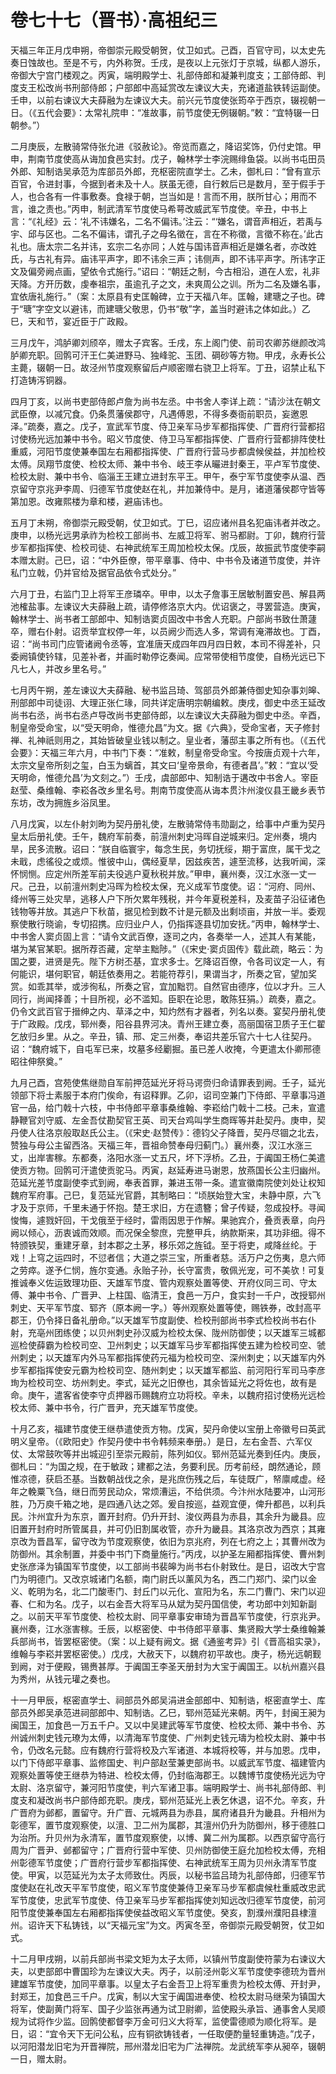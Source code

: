 # 卷七十七（晋书）·高祖纪三

天福三年正月戊申朔，帝御崇元殿受朝贺，仗卫如式。己酉，百官守司，以太史先奏日蚀故也。至是不亏，内外称贺。壬戌，是夜以上元张灯于京城，纵都人游乐，帝御大宁宫门楼观之。丙寅，端明殿学士、礼部侍郎和凝兼判度支；工部侍郎、判度支王松改尚书刑部侍郎；户部郎中高延赏改左谏议大夫，充诸道盐铁转运副使。壬申，以前右谏议大夫薛融为左谏议大夫。前兴元节度使张筠卒于西京，辍视朝一日。（《五代会要》：太常礼院申：“准故事，前节度使无例辍朝。”敕：“宜特辍一日朝参。”）

二月庚辰，左散骑常侍张允进《驳赦论》。帝览而嘉之，降诏奖饰，仍付史馆。甲申，荆南节度使高从诲加食邑实封。戊子，翰林学士李浣赐绯鱼袋。以尚书屯田员外郎、知制诰吴承范为库部员外郎，充枢密院直学士。乙未，御札曰：“曾有宣示百官，令进封事，今据到者未及十人。朕虽无德，自行敕后已是数月，至于假手于人，也合各有一件事敷奏。食禄于朝，岂当如是！言而不用，朕所甘心；用而不言，谁之责也。”丙申，制武清军节度使马希萼改威武军节度使。辛丑，中书上言：“《礼经》云：‘礼不讳嫌名，二名不偏讳。’注云：“‘嫌名，谓音声相近，若禹与宇、邱与区也。二名不偏讳，谓孔子之母名徵在，言在不称徵，言徵不称在。’此古礼也。唐太宗二名并讳，玄宗二名亦同；人姓与国讳音声相近是嫌名者，亦改姓氏，与古礼有异。庙讳平声字，即不讳余三声；讳侧声，即不讳平声字。所讳字正文及偏旁阙点画，望依令式施行。”诏曰：“朝廷之制，今古相沿，道在人宏，礼非天降。方开历数，虔奉祖宗，虽逾孔子之文，未爽周公之训。所为二名及嫌名事，宜依唐礼施行。”（案：太原县有史匡翰碑，立于天福八年。匡翰，建瑭之子也。碑于“瑭”字空文以避讳，而建瑭父敬思，仍书“敬”字，盖当时避讳之体如此。）乙巳，天和节，宴近臣于广政殿。

三月戊午，鸿胪卿刘颀卒，赠太子宾客。壬戌，东上阁门使、前司农卿苏继颜改鸿胪卿充职。回鹘可汗王仁美进野马、独峰驼、玉团、碙砂等方物。甲戌，永寿长公主薨，辍朝一日。故泾州节度观察留后卢顺密赠右骁卫上将军。丁丑，诏禁止私下打造铸泻铜器。

四月丁亥，以尚书吏部侍郎卢詹为尚书左丞。中书舍人李详上疏：“请沙汰在朝文武臣僚，以减冗食。仍条贯藩侯郡守，凡遇傅恩，不得多奏衙前职员，妄邀恩泽。”疏奏，嘉之。戊子，宣武军节度、侍卫亲军马步军都指挥使、广晋府行营都招讨使杨光远加兼中书令。昭义节度使、侍卫马军都指挥使、广晋府行营都排阵使杜重威，河阳节度使兼奉国左右厢都指挥使、广晋府行营马步都虞候侯益，并加检校太傅。凤翔节度使、检校太师、兼中书令、岐王李从曮进封秦王，平卢军节度使、检校太尉、兼中书令、临淄王王建立进封东平王。甲午，泰宁军节度使李从温、西京留守京兆尹李周、归德军节度使赵在礼，并加兼侍中。是月，诸道藩侯郡守皆等第加恩。改雍熙楼为章和楼，避庙讳也。

五月丁未朔，帝御崇元殿受朝，仗卫如式。丁巳，诏应诸州县名犯庙讳者并改之。庚申，以杨光远男承祚为检校工部尚书、左威卫将军、驸马都尉。丁卯，魏府行营步军都指挥使、检校司徒、右神武统军王周加检校太保。戊辰，故振武节度使李嗣本赠太尉。己巳，诏：“中外臣僚，带平章事、侍中、中书令及诸道节度使，并许私门立戟，仍并官给及据官品依令式处分。”

六月丁丑，右监门卫上将军王彦璘卒。甲申，以太子詹事王居敏制置安邑、解县两池榷盐事。左谏议大夫薛融上疏，请停修洛京大内。优诏褒之，寻罢营造。庚寅，翰林学士、尚书者工部郎中、知制诰窦贞固改中书舍人充职。户部尚书致仕萧蘧卒，赠右仆射。诏贡举宜权停一年，以员阙少而选人多，常调有淹滞故也。丁酉，诏：“尚书司门应管诸阙令丞等，宜准唐天成四年四月四日敕，本司不得差补，只委阙镇使钤辖，见差补者，并画时勒停讫奏闻。应常带使相节度使，自杨光远已下凡七人，并改乡里名号。”

七月丙午朔，差左谏议大夫薛融、秘书监吕琦、驾部员外郎兼侍御史知杂事刘皞、刑部郎中司徒诩、大理正张仁瑑，同共详定唐明宗朝编敕。庚戌，御史中丞王延改尚书右丞，尚书右丞卢导改尚书吏部侍郎，以左谏议大夫薛融为御史中丞。辛酉，制皇帝受命宝，以“受天明命，惟德允昌”为文。据《六典》，受命宝者，天子修封禅、礼神祇则用之，其始皆破皇业钱以制之。皇业者，藩邸主事之所有也。（《五代会要》：天福三年六月，中书门下奏：“准敕，制皇帝受命宝。今按唐贞观十六年，太宗文皇帝所刻之玺，白玉为螭首，其文曰‘皇帝景命，有德者昌’。”敕：“宜以‘受天明命，惟德允昌’为文刻之。”）壬戌，虞部郎中、知制诰于遘改中书舍人。宰臣赵莹、桑维翰、李崧各改乡里名号。荆南节度使高从诲本贯汴州浚仪县王畿乡表节东坊，改为拥旌乡浴凤里。

八月戊寅，以左仆射刘昫为契丹册礼使，左散骑常侍韦勋副之，给事中卢重为契丹皇太后册礼使。壬午，魏府军前奏，前澶州刺史冯晖自逆城来归。定州奏，境内旱，民多流散。诏曰：“朕自临寰宇，每念生民，务切抚绥，期于富庶，属干戈之未戢，虑徭役之或烦。惟彼中山，偶经夏旱，因兹疾苦，遽至流移，达我听闻，深怀悯恻。应定州所差军前夫役逃户夏秋税并放。”甲申，襄州奏，汉江水涨一丈一尺。己丑，以前澶州刺史冯晖为检校太保，充义成军节度使。诏：“河府、同州、绛州等三处灾旱，逃移人户下所欠累年残税，并今年夏税差科，及麦苗子沿征诸色钱物等并放。其逃户下秋苗，据见检到数不计是元额及出剩顷亩，并放一半。委观察使散行晓谕，专切招携。应归业户人，仍指挥逐县切加安抚。”丙申，翰林学士、中书舍人窦贞固上言：“请令文武百僚，逐司之内，各奏举一人，述其人有某能，堪为某官某职。据所荐否藏，定举主黜陟。”（《宋史·窦贞固传》载此疏，略云：为国之要，进贤是先。陛下方树丕基，宜求多士。乞降诏百僚，令各司议定一人，有何能识，堪何职官，朝廷依奏用之。若能符荐引，果谓当才，所奏之官，望加奖赏。如乖其举，或涉徇私，所奏之官，宜加黜罚。自然官由德序，位以才升。三人同行，尚闻择善；十目所视，必不滥知。臣职在论思，敢陈狂狷。）疏奏，嘉之。仍令文武百官于搢绅之内、草泽之中，知灼然有才器者，列名以奏。宴契丹册礼使于广政殿。戊戌，郓州奏，阳谷县界河决。青州王建立奏，高丽国宿卫质子王仁翟乞放归乡里。从之。辛丑，镇、邢、定三州奏，奉诏共差乐官六十七人往契丹。诏：“魏府城下，自屯军已来，坟墓多经劚掘。虽已差人收掩，今更遣太仆卿邢德昭往伸祭奠。”

九月己酉，宫苑使焦继勋自军前押范延光牙将马谔赍归命请罪表到阙。壬子，延光领部下将士素服于本府门俟命，有诏释罪。乙卯，诏司空兼门下侍郎、平章事冯道官一品，给门戟十六枝，中书侍郎平章事桑维翰、李崧给门戟十二枝。己未，宣遣静鞭官刘守威、左金吾仗勘契官王英、司天台鸡叫学生商晖等并赴契丹。庚申，契丹使人往洛京般取赵氏公主。（《宋史·赵赞传》：德钧父子降晋，契丹尽锢之北去，赞独与母公主留西洛。天福三年，晋祖命赞奉母归蓟门。）襄州奏，汉江水涨三丈，出岸害稼。东都奏，洛阳水涨一丈五尺，坏下浮桥。乙丑，于阗国王杨仁美遣使贡方物。回鹘可汗遣使贡驼马。丙寅，赵延寿进马谢恩，放燕国长公主归幽州。范延光差节度副使李式到阙，奉表首罪，兼进玉带一条。遣宣徽南院使刘处让权知魏府军府事。己巳，复范延光官爵，其制略曰：“顷朕始登大宝，未静中原，六飞才及于京师，千里未通于怀抱。楚王求旧，方在遗簪；曾子传疑，忽成投杼。寻闻悛悔，遽戮奸回，干戈俄至于经时，雷雨因思于作解。果驰宾介，叠贡表章，向丹阙以倾心，沥衷诚而效顺。而况保全黎庶，完整甲兵，纳款斯来，其功非细。得不特颁铁契，重建牙章，封本郡之土茅，移乐郊之旌钺。至于将吏，咸降丝纶。于戏！上穹之运四时，不愆者信；大道之崇三宝，所重者慈。活万户之伤夷，息六师之劳瘁。遂予仁悯，旌尔变通。永贻子孙，长守富贵，敬佩光宠，可不美欤！可复推诚奉义佐运致理功臣、天雄军节度、管内观察处置等使、开府仪同三司、守太傅、兼中书令、广晋尹、上柱国、临清王，食邑一万户，食实封一千户，改授郓州刺史、天平军节度、郓齐（原本阙一字。）等州观察处置等使，赐铁券，改封高平郡王，仍令择日备礼册命。”以天雄军节度副使、检校刑部尚书李式检校尚书右仆射，充亳州团练使；以贝州刺史孙汉威为检校太保、陇州防御使；以天雄军三城都巡检使薛霸为检校司空、卫州刺史；以天雄军马步军都指挥使五建为检校司空、虢州刺史；以天雄军内外马军都指挥使药元福为检校司空、深州刺史；以天雄军内外步军都指挥使安元霸为检校司空、随州刺史；以天雄军都监、前河阳行军司马李彦珣为检校司空、坊州刺史。李式，延光之旧僚也，其余皆延光之将佐也，故有是命。庚午，遣客省使李守贞押器币赐魏府立功将校。辛未，以魏府招讨使杨光远检校太师、兼中书令，行广晋尹，充天雄军节度使。

十月乙亥，福建节度使王继恭遣使贡方物。戊寅，契丹命使以宝册上帝徽号曰英武明义皇帝。（《欧阳史》作契丹使中书令韩频来奉册。）是日，左右金吾、六军仪仗、太常鼓吹等并出城迎引至崇元殿前，陈列如仪。郓州范延光奏到任内。庚辰，御札曰：“为国之规，在于敏政；建都之法，务要利民。历考前经，朗然通论，顾惟凉德，获启丕基。当数朝战伐之余，是兆庶伤残之后，车徒既广，帑廪咸虚。经年之輓粟飞刍，继日而劳民动众，常烦漕运，不给供须。今汴州水陆要冲，山河形胜，乃万庾千箱之地，是四通八达之郊。爰自按巡，益观宜便，俾升都邑，以利兵民。汴州宜升为东京，置开封府。仍升开封、浚仪两县为赤县，其余升为畿县。应旧置开封府时所管属县，并可仍旧割属收管，亦升为畿县。其洛京改为西京；其雍京改为晋昌军，留守改为节度观察使，依旧为京兆府，列在七府之上；其曹州改为防御州。其余制置，并委中书门下商量施行。”丙戌，以护圣左厢都指挥使、曹州刺史张彦泽为镇国军节度使，以工部尚书裴皞为尚书右仆射致仕。是日，诏改大宁宫门为明德门。又改京城诸门名额，南门尉氏以薰风为名，西二门郑门、梁门以金义、乾明为名，北二门酸枣门、封丘门以元化、宣阳为名，东二门曹门、宋门以迎春、仁和为名。戊子，以右金吾大将军马从斌为契丹国信使，考功郎中刘知新副之。以前天平军节度使、检校太尉、同平章事安审琦为晋昌军节度使，行京兆尹。襄州奏，江水涨害稼。壬辰，以枢密使、中书侍郎平章事、集贤殿大学士桑维翰兼兵部尚书，皆罢枢密使。（案：以上疑有阙文。据《通鉴考异》引《晋高祖实录》，维翰与李崧并罢枢密使。）戊戌，大赦天下，以魏府初平故也。庚子，杨光远朝觐到阙，对于便殿，锡赉甚厚。于阗国王李圣天册封为大宝于阗国王。以杭州嘉兴县为秀州，从钱元瓘之奏也。

十一月甲辰，枢密直学士、祠部员外郎吴涓进金部郎中、知制诰，枢密直学士、库部员外郎吴承范进祠部郎中、知制诰。乙巳，郓州范延光来朝。丙午，封闽王昶为闽国王，加食邑一万五千户。又以中吴建武等军节度使、检校太师、兼中书令、苏州诚州刺史钱元璙为太傅，以清海军节度使、广州刺史钱元璹为检校太尉、兼中书令，仍改名元懿。应有魏府行营将校及六军诸道、本城将校等，并与加恩。戊申，以门下侍郎平章事、监修国史、判户部赵莹兼吏部尚书。以威武军节度、福建管内观察处置等使王继恭为特进、检校太傅，仍封临海郡王。以魏博节度使杨光远为守太尉、洛京留守，兼河阳节度使，判六军诸卫事。端明殿学士、尚书礼部侍郎、判度支和凝改尚书户部侍郎充职。庚戌，郓州范延光上表乞休退，诏不允。辛亥，升广晋府为邺都，置留守。升广晋、元城两县为赤县，属府诸县升为畿县。升相州为彰德军，置节度观察使，以澶、卫二州为属郡，其澶州仍升为防御州，移于德胜口为治所。升贝州为永清军，置节度观察使，以博、冀二州为属郡。以西京留守高行周为广晋尹、邺都留守；广晋府行营中军使、贝州防御使王庭允加检校太傅，充相州彰德军节度使；广晋府行营步军都指挥使、右神武统军王周为贝州永清军节度使。甲寅，以范延光为太子太师致仕。丙辰，以秘书监吕琦为礼部侍郎，归德军节度使赵在礼改天平军节度使，昭义军节度使兼侍卫亲军马步军都虞候杜重威改忠武军节度使，忠武军节度使、侍卫亲军马步军都指挥使刘知远改归德军节度使，前河阳节度使兼奉国左右厢都指挥使侯益改昭义军节度使。癸亥，割濮州濮阳县棣澶州。诏许天下私铸钱，以“天福元宝”为文。丙寅冬至，帝御崇元殿受朝贺，仗卫如式。

十二月甲戌朔，以前兵部尚书梁文矩为太子太师，以镇州节度副使符蒙为右谏议大夫，以吏部郎中曹国珍为左谏议大夫。丙子，以前泾州彰义军节度使李德珫为晋州建雄军节度使，加同平章事。以皇太子右金吾卫上将军重贵为检校太傅、开封尹，封郑王，加食邑三千户。戊寅，制以大宝于阗国进奉使、检校太尉马继荣为镇国大将军，使副黄门将军、国子少监张再通为试卫尉卿，监使殿头承旨、通事舍人吴顺规为试将作少监。回鹘使都督李万金可归义大将军，监使雷德顺为顺化将军。是日，诏：“宜令天下无问公私，应有铜欲铸钱者，一任取便酌量轻重铸造。”戊子，以河阳潜龙旧宅为开晋禅院，邢州潜龙旧宅为广法禅院。龙武统军李从昶卒，辍朝一日，赠太尉。
